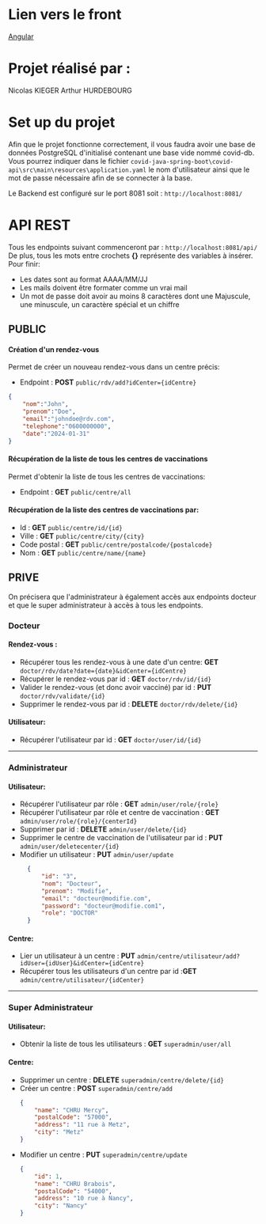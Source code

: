 # Lien vers le front

[Angular](https://github.com/ArthurSK6/covid_angular)

# Projet réalisé par :

Nicolas KIEGER
Arthur HURDEBOURG

# Set up du projet

Afin que le projet fonctionne correctement, il vous faudra avoir une base de données PostgreSQL d'initialisé contenant une base vide nommé covid-db.  
Vous pourrez indiquer dans le fichier `covid-java-spring-boot\covid-api\src\main\resources\application.yaml` le nom d'utilisateur ainsi que le mot de passe nécessaire afin de se connecter à la base.  

Le Backend est configuré sur le port 8081 soit : `http://localhost:8081/`  

# API REST

Tous les endpoints suivant commenceront par : `http://localhost:8081/api/`  
De plus, tous les mots entre crochets **{}** représente des variables à insérer.  
Pour finir:
* Les dates sont au format AAAA/MM/JJ
* Les mails doivent être formater comme un vrai mail
* Un mot de passe doit avoir au moins 8 caractères dont une Majuscule, une minuscule, un caractère spécial et un chiffre

## PUBLIC

#### Création d'un rendez-vous

Permet de créer un nouveau rendez-vous dans un centre précis:
* Endpoint : **POST** `public/rdv/add?idCenter={idCentre}`
```json
{  
    "nom":"John",  
    "prenom":"Doe",  
    "email":"johndoe@rdv.com",  
    "telephone":"0600000000",  
    "date":"2024-01-31"  
}
```

#### Récupération de la liste de tous les centres de vaccinations

Permet d'obtenir la liste de tous les centres de vaccinations:
* Endpoint : **GET** `public/centre/all`

#### Récupération de la liste des centres de vaccinations par:

* Id :  **GET** `public/centre/id/{id}`
* Ville : **GET** `public/centre/city/{city}`
* Code postal : **GET** `public/centre/postalcode/{postalcode}`
* Nom : **GET** `public/centre/name/{name}`

## PRIVE

On précisera que l'administrateur à également accès aux endpoints docteur et que le super administrateur à accès à tous les endpoints.

### Docteur

#### Rendez-vous :

* Récupérer tous les rendez-vous à une date d'un centre: **GET** `doctor/rdv/date?date={date}&idCenter={idCentre}`
* Récupérer le rendez-vous par id : **GET** `doctor/rdv/id/{id}`
* Valider le rendez-vous (et donc avoir vacciné) par id : **PUT** `doctor/rdv/validate/{id}`
* Supprimer le rendez-vous par id : **DELETE** `doctor/rdv/delete/{id}`

#### Utilisateur:

* Récupérer l'utilisateur par id : **GET** `doctor/user/id/{id}`

---

### Administrateur

#### Utilisateur:

* Récupérer l'utilisateur par rôle : **GET** `admin/user/role/{role}`
* Récupérer l'utilisateur par rôle et centre de vaccination : **GET** `admin/user/role/{role}/{centerId}`
* Supprimer par id : **DELETE** `admin/user/delete/{id}`
* Supprimer le centre de vaccination de l'utilisateur par id : **PUT** `admin/user/deletecenter/{id}`
* Modifier un utilisateur : **PUT** `admin/user/update`
  ```json
    {
        "id": "3",
        "nom": "Docteur",
        "prenom": "Modifie",
        "email": "docteur@modifie.com",
        "password": "docteur@modifie.com1",
        "role": "DOCTOR"
    }
  ```

#### Centre:

* Lier un utilisateur à un centre : **PUT** `admin/centre/utilisateur/add?idUser={idUser}&idCenter={idCentre}`
* Récupérer tous les utilisateurs d'un centre par id :**GET** `admin/centre/utilisateur/{idCenter}`

---

### Super Administrateur

#### Utilisateur:

* Obtenir la liste de tous les utilisateurs : **GET** `superadmin/user/all`

#### Centre:

* Supprimer un centre : **DELETE** `superadmin/centre/delete/{id}`
* Créer un centre : **POST** `superadmin/centre/add`
  ```json
  {
      "name": "CHRU Mercy",
      "postalCode": "57000",
      "address": "11 rue à Metz",
      "city": "Metz"
  }
  ```
* Modifier un centre : **PUT** `superadmin/centre/update`
  ```json
  { 
      "id": 1,
      "name": "CHRU Brabois",
      "postalCode": "54000",
      "address": "10 rue à Nancy",
      "city": "Nancy"
  }
  ```
